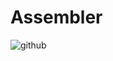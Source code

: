 # Assembler


![github](https://user-images.githubusercontent.com/90953626/208596377-9e993701-0928-4bde-bdf8-62c8b4847219.jpg)
